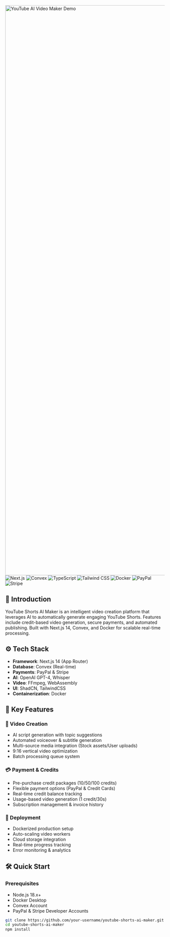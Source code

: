 <img width="1800" alt="YouTube AI Video Maker Demo" src="https://github.com/user-attachments/assets/36049d32-ac21-4068-aab6-83a507018a58">

<div>
  <img src="https://img.shields.io/badge/-Next.js-black?style=for-the-badge&logoColor=white&logo=nextdotjs&color=000000" alt="Next.js" />
  <img src="https://img.shields.io/badge/-Convex-black?style=for-the-badge&logoColor=white&logo=convex&color=5C4DEE" alt="Convex" />
  <img src="https://img.shields.io/badge/-TypeScript-black?style=for-the-badge&logoColor=white&logo=typescript&color=3178C6" alt="TypeScript" />
  <img src="https://img.shields.io/badge/-Tailwind_CSS-black?style=for-the-badge&logoColor=white&logo=tailwindcss&color=06B6D4" alt="Tailwind CSS" />
  <img src="https://img.shields.io/badge/-Docker-black?style=for-the-badge&logoColor=white&logo=docker&color=2496ED" alt="Docker" />
  <img src="https://img.shields.io/badge/-PayPal-00457C?style=for-the-badge&logo=paypal&logoColor=white" alt="PayPal" />
  <img src="https://img.shields.io/badge/-Stripe-008CDD?style=for-the-badge&logo=stripe&logoColor=white" alt="Stripe" />
</div>

## 🤖 Introduction
YouTube Shorts AI Maker is an intelligent video creation platform that leverages AI to automatically generate engaging YouTube Shorts. Features include credit-based video generation, secure payments, and automated publishing. Built with Next.js 14, Convex, and Docker for scalable real-time processing.

## ⚙️ Tech Stack
- **Framework**: Next.js 14 (App Router)
- **Database**: Convex (Real-time)
- **Payments**: PayPal & Stripe
- **AI**: OpenAI GPT-4, Whisper
- **Video**: FFmpeg, WebAssembly
- **UI**: ShadCN, TailwindCSS
- **Containerization**: Docker

## 🔋 Key Features

### 🎥 Video Creation
- AI script generation with topic suggestions
- Automated voiceover & subtitle generation
- Multi-source media integration (Stock assets/User uploads)
- 9:16 vertical video optimization
- Batch processing queue system

### 💳 Payment & Credits
- Pre-purchase credit packages (10/50/100 credits)
- Flexible payment options (PayPal & Credit Cards)
- Real-time credit balance tracking
- Usage-based video generation (1 credit/30s)
- Subscription management & invoice history

### 🚀 Deployment
- Dockerized production setup
- Auto-scaling video workers
- Cloud storage integration
- Real-time progress tracking
- Error monitoring & analytics

## 🛠 Quick Start

### Prerequisites
- Node.js 18.x+
- Docker Desktop
- Convex Account
- PayPal & Stripe Developer Accounts

```bash
git clone https://github.com/your-username/youtube-shorts-ai-maker.git
cd youtube-shorts-ai-maker
npm install
 
